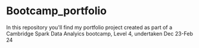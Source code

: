 # Bootcamp_portfolio
In this repository you'll find my portfolio project created as part of a Cambridge Spark Data Analyics bootcamp, Level 4, undertaken Dec 23-Feb 24
